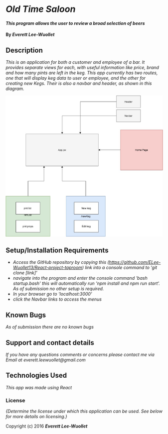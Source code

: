 # _Old Time Saloon_

#### _This program allows the user to review a broad selection of beers_

#### By _**Everett Lee-Wuollet**_

## Description

_This is an application for both a customer and employee of a bar. It provides separate views for each, with useful information like price, brand and how many pints are left in the keg. This app currently has two routes, one that will display keg data to user or employee, and the other for creating new Kegs. Their is also a navbar and header, as shown in this diagram._

![](./ReactSaloonDiagram.jpg)

## Setup/Installation Requirements

* _Access the GitHub repository by copying this (https://github.com/ELee-Wuollet13/React-project-taproom) link into a console command to 'git clone [link]'_
* _navigate into the program and enter the console command 'bash startup.bash' this will automatically run 'npm install and npm run start'. As of submission no other setup is required._
* _In your browser go to 'localhost:3000'_
* _click the Navbar links to access the menus_


## Known Bugs

_As of submission there are no known bugs_

## Support and contact details

_If you have any questions comments or concerns please contact me via Email at everett.leewuollet@gmail.com_

## Technologies Used

_This app was made using React_

### License

*{Determine the license under which this application can be used.  See below for more details on licensing.}*

Copyright (c) 2016 **_Everett Lee-Wuollet_**
